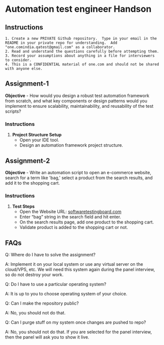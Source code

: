 # Automation test engineer Handson

## Instructions

```
1. Create a new PRIVATE Github repository.  Type in your email in the README in your private repo for understanding.  Add "one.comindia.qatest@gmail.com" as a collaborator.
2. Read and understand the questions carefully before attempting them.
3. Record your assumptions about anything in a file for interviewers to consider.
4. This is a CONFIDENTIAL material of one.com and should not be shared with anyone else.
```

## Assignment-1

**Objective** - How would you design a robust test automation framework from scratch, and what key components or design patterns would you implement to ensure scalability, maintainability, and reusability of the test scripts? 

### Instructions

1. **Project Structure Setup**
   - Open your IDE tool.
   - Design an automation framework project structure.

## Assignment-2

**Objective** - Write an automation script to open an e-commerce website, search for a term like 'bag,' select a product from the search results, and add it to the shopping cart. 

### Instructions

1. **Test Steps**
   - Open the Website URL: [softwaretestingboard.com](https://magento.softwaretestingboard.com/)
   - Enter “bag” string in the search field and hit enter.
   - On the search results page, add one product to the shopping cart.
   - Validate product is added to the shopping cart or not.

## FAQs

Q: Where do I have to solve the assignment?

A: Implement it on your local system or use any virtual server on the cloud/VPS, etc. We will need this system again during the panel interview, so do not destroy your work.

Q: Do I have to use a particular operating system?

A: It is up to you to choose operating system of your choice.

Q: Can I make the repository public?

A: No, you should not do that.

Q: Can I purge stuff on my system once changes are pushed to repo?

A: No, you should not do that. If you are selected for the panel interview, then the panel will ask you to show it live.
